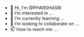 - 👋 Hi, I’m @PHARSHASRI
- 👀 I’m interested in ...
- 🌱 I’m currently learning ...
- 💞️ I’m looking to collaborate on ...
- 📫 How to reach me ...

<!---
PHARSHASRI/PHARSHASRI is a ✨ special ✨ repository because its `README.md` (this file) appears on your GitHub profile.
You can click the Preview link to take a look at your changes.
--->
